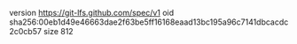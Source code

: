 version https://git-lfs.github.com/spec/v1
oid sha256:00eb1d49e46663dae2f63be5ff16168eaad13bc195a96c7141dbcacdc2c0cb57
size 812
